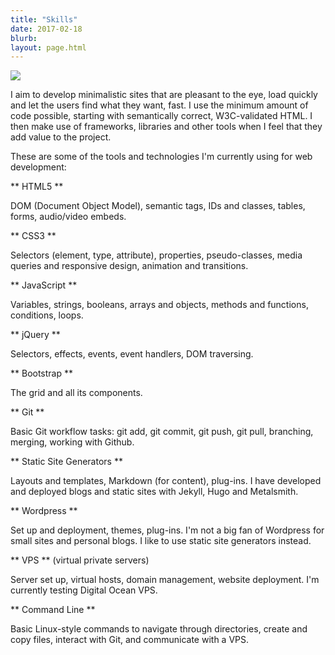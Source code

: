 ```yaml
---
title: "Skills"
date: 2017-02-18
blurb: 
layout: page.html
---
```


<img src="/img/coding.jpg" class="roundnew">

I aim to develop minimalistic sites that are pleasant to the eye, load quickly and let the users find what they want, fast.  I use the minimum amount of code possible, starting with semantically correct, W3C-validated HTML. I then make use of frameworks, libraries and other tools when I feel that they add value to the project. 

These are some of the tools and technologies I'm currently using for web development:

<i class="icon-html5-alt"></i> ** HTML5 **

DOM (Document Object Model), semantic tags, IDs and classes, tables, forms, audio/video embeds.

<i class="icon-css3-alt"></i> ** CSS3 **

Selectors (element, type, attribute), properties, pseudo-classes, media queries and responsive design, animation and transitions.

<i class="icon-javascript-alt"></i> ** JavaScript **

Variables, strings, booleans, arrays and objects, methods and functions, conditions, loops.

<i class="icon-jquery"></i> ** jQuery **

Selectors, effects, events, event handlers, DOM traversing.

<i class="icon-bootstrap"></i> ** Bootstrap **

The grid and all its components.

<i class="icon-git"></i> ** Git **

Basic Git workflow tasks: git add, git commit, git push, git pull, branching, merging, working with Github.

<i class="icon-html"></i> ** Static Site Generators **

Layouts and templates, Markdown (for content), plug-ins. I have developed and deployed blogs and static sites with Jekyll, Hugo and Metalsmith.

<i class="icon-wordpress"></i> ** Wordpress **

Set up and deployment, themes, plug-ins. I'm not a big fan of Wordpress for small sites and personal blogs. I like to use static site generators instead.

<i class="icon-azure"></i> ** VPS ** (virtual private servers)

Server set up, virtual hosts, domain management, website deployment. I'm currently testing Digital Ocean VPS.

<i class="icon-shell"></i> ** Command Line **

Basic Linux-style commands to navigate through directories, create and copy files, interact with Git, and communicate with a VPS.
